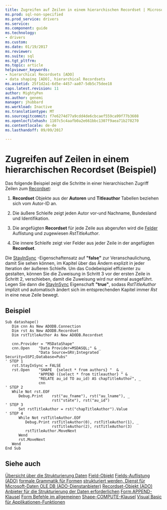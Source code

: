 ```yaml
---
title: Zugreifen auf Zeilen in einem hierarchischen Recordset | Microsoft Docs
ms.prod: sql-non-specified
ms.prod_service: drivers
ms.service: 
ms.component: guide
ms.technology:
- drivers
ms.custom: 
ms.date: 01/19/2017
ms.reviewer: 
ms.suite: sql
ms.tgt_pltfrm: 
ms.topic: article
helpviewer_keywords:
- hierarchical Recordsets [ADO]
- data shaping [ADO], hierarchical Recordsets
ms.assetid: 25f1d2a1-6d5e-4457-aa07-5db5c75dee18
caps.latest.revision: 11
author: MightyPen
ms.author: genemi
manager: jhubbard
ms.workload: Inactive
ms.translationtype: MT
ms.sourcegitcommit: f7e6274d77a9cdd4de6cbcaef559ca99f77b3608
ms.openlocfilehash: 1107c5c4aafb0a2e661bbc1307f9aea71b278270
ms.contentlocale: de-de
ms.lasthandoff: 09/09/2017

---
```

# <a name="accessing-rows-in-a-hierarchical-recordset-example"></a>Zugreifen auf Zeilen in einem hierarchischen Recordset (Beispiel)
Das folgende Beispiel zeigt die Schritte in einer hierarchischen Zugriff Zeilen zum [Recordset](../../../ado/reference/ado-api/recordset-object-ado.md):

1.  **Recordset** Objekte aus der **Autoren** und **Titleauthor** Tabellen beziehen sich vom Autor-ID an.

2.  Die äußere Schleife zeigt jeden Autor vor-und Nachname, Bundesland und Identifikation.

3.  Die angefügten **Recordset** für jede Zeile aus abgerufen wird die [Felder](../../../ado/reference/ado-api/fields-collection-ado.md) Auflistung und zugewiesen *RstTitleAuthor*.

4.  Die innere Schleife zeigt vier Felder aus jeder Zeile in der angefügten **Recordset**.

 Die [StayInSync](../../../ado/reference/ado-api/stayinsync-property.md) -Eigenschaftensatz auf **"false"** zur Veranschaulichung, damit Sie sehen können, im Kapitel über das Ändern explizit in jeder Iteration der äußeren Schleife. Um das Codebeispiel effizienter zu gestalten, können Sie die Zuweisung in Schritt 3 vor der ersten Zeile in Schritt 2, verschieben, damit die Zuweisung wird nur einmal ausgeführt. Legen Sie dann die [StayInSync](../../../ado/reference/ado-api/stayinsync-property.md) Eigenschaft **"true"**, sodass *RstTitleAuthor* implizit und automatisch ändert sich im entsprechenden Kapitel immer *Rst* in eine neue Zeile bewegt.

## <a name="example"></a>Beispiel

```
Sub datashape()
   Dim cnn As New ADODB.Connection
   Dim rst As New ADODB.Recordset
   Dim rstTitleAuthor As New ADODB.Recordset

   cnn.Provider = "MSDataShape"
   cnn.Open    "Data Provider=MSDASQL;" & _
               "Data Source=SRV;Integrated Security=SSPI;Database=Pubs"
' STEP 1
   rst.StayInSync = FALSE
   rst.Open    "SHAPE  {select * from authors} "  & _
               "APPEND ({select * from titleauthor} " & _
               "RELATE au_id TO au_id) AS chapTitleAuthor", _
               cnn
' STEP 2
   While Not rst.EOF
      Debug.Print    rst("au_fname"), rst("au_lname"), _
                     rst("state"), rst("au_id")
' STEP 3
      Set rstTitleAuthor = rst("chapTitleAuthor").Value
' STEP 4
      While Not rstTitleAuthor.EOF
         Debug.Print rstTitleAuthor(0), rstTitleAuthor(1), _
                     rstTitleAuthor(2), rstTitleAuthor(3)
         rstTitleAuthor.MoveNext
      Wend
      rst.MoveNext
   Wend
End Sub
```

## <a name="see-also"></a>Siehe auch
 [Übersicht über die Strukturierung Daten](../../../ado/guide/data/data-shaping-overview.md) [Field-Objekt](../../../ado/reference/ado-api/field-object.md) [Fields-Auflistung (ADO)](../../../ado/reference/ado-api/fields-collection-ado.md) [formale Grammatik für Formen](../../../ado/guide/data/formal-shape-grammar.md) [strukturiert werden, Dienst für Microsoft-Daten OLE DB (ADO-Dienstanbieter)](../../../ado/guide/appendixes/microsoft-data-shaping-service-for-ole-db-ado-service-provider.md) [Recordset-Objekt (ADO)](../../../ado/reference/ado-api/recordset-object-ado.md) [Anbieter für die Strukturierung der Daten erforderlichen](../../../ado/guide/data/required-providers-for-data-shaping.md) [Form APPEND-Klausel](../../../ado/guide/data/shape-append-clause.md) [Form Befehle im allgemeinen](../../../ado/guide/data/shape-commands-in-general.md) [Shape-COMPUTE-Klausel](../../../ado/guide/data/shape-compute-clause.md) [Visual Basic für Applikationen-Funktionen](../../../ado/guide/data/visual-basic-for-applications-functions.md)

